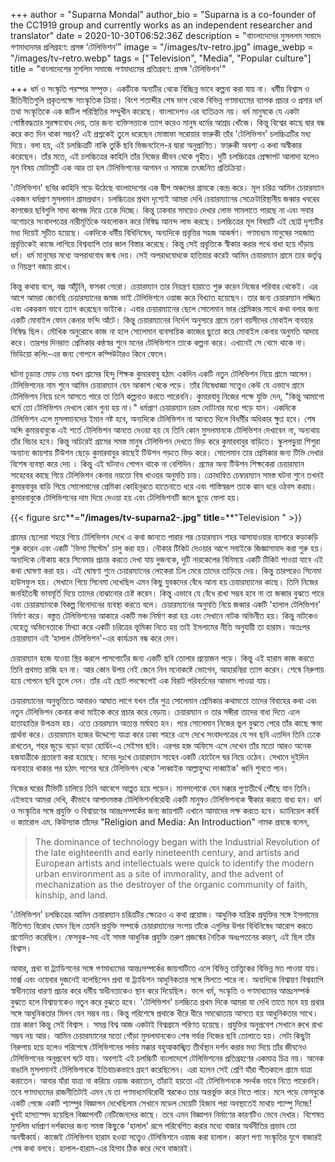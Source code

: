 +++
author = "Suparna Mondal"
author_bio = "Suparna is a co-founder of the CC1919 group and currently works as an independent researcher and translator"
date = 2020-10-30T06:52:36Z
description = "বাাংলাদেদের মুসললম সমাদে গণমাধ্যদমর প্রলিগ্রহণ: প্রসঙ্গ ‘টেলিভিশন’"
image = "/images/tv-retro.jpg"
image_webp = "/images/tv-retro.webp"
tags = ["Television", "Media", "Popular culture"]
title = "বাংলাদেশের মুসলিম সমাজে গণমাধ্যমের প্রতিগ্ৰহণ: প্রসঙ্গ 'টেলিভিশন'"

+++
ধর্ম ও সংস্কৃতি পরস্পর সম্পৃক্ত। একটিকে অন্যটির থেকে বিচ্ছিন্ন ভাবে কল্পনা করা যায় না। ধর্মীয় বিশ্বাস ও রীতিনীতিগুলি প্রকৃতপক্ষে সাংস্কৃতিক ক্রিয়া। বিংশ শতাব্দীর শেষ ভাগ থেকে বিভিন্ন গণমাধ্যমের ব্যাপক প্রচার ও প্রসার ধর্ম তথা সংস্কৃতিকে এক জটিল পরিস্থিতির সম্মুখীন করেছে। বাংলাদেশও এর ব্যতিক্রম নয়। ধর্ম মানুষকে যে একটা গােষ্ঠিবদ্ধতার সুরক্ষাবােধ দেয়, তার জন্য ব্যক্তিসত্তাকে ত্যাগ করেও মানুষ ধর্মের আশ্রয় খোঁজে। কিন্তু বিশ্বের কাছে দ্বার বন্ধ করে কত দিন থাকা সম্ভব? এই প্রশ্নকেই তুলে ধরেছেন মােস্তাফা সরােয়ার ফারুকী তাঁর 'টেলিভিশন' চলচ্চিত্রটির মধ্য দিয়ে। বলা হয়, এই চলচ্চিত্রটি নাকি তুর্কি ছবি ভিজনটেলে-র দ্বারা অনুপ্রাণিত। ফারুকী অবশ্য এ কথা অস্বীকার করেছেন। তাঁর মতে, এই চলচ্চিত্রের কাহিনি তাঁর নিজের জীবন থেকে গৃহীত। দুটি চলচ্চিত্রের প্রেক্ষাপট আলাদা হলেও মূল বিষয় মােটামুটি এক আর তা হল টেলিভিশনের আগমন ও সমাজে তৎজনিত প্রতিক্রিয়া।

'টেলিভিশন' ছবির কাহিনি গড়ে উঠেছে বাংলাদেশের এক দ্বীপ অঞ্চলের গ্রামকে কেন্দ্র করে। মূল চরিত্র আমিন চেয়ারম্যান একজন ধর্মপ্রাণ মুসলমান গ্রামপ্রধান। চলচ্চিত্রের প্রথম দৃশ্যেই আমরা দেখি চেয়ারম্যানের সেক্রেটারিস্থানীয় জব্বার খবরের কাগজের ছবিগুলি সাদা কাগজ দিয়ে ঢেকে দিচ্ছে। কিন্তু ঢাকবার সময়েও দেখার লােভ সামলাতে পারছে না এবং সবার অগােচরে সংবাদপত্রের নারীমূর্তিকে অবলােকন করে নিষিদ্ধ আনন্দ লাভ করছে। চলচ্চিত্রের মূল বিষয়টি এই ছােট্ট দৃশ্যটির মধ্য দিয়েই সূচীত হয়েছে। একদিকে ধর্মীয় বিধিনিষেধ, অন্যদিকে প্রবৃত্তির সহজ আকর্ষণ। গণমাধ্যম মানুষের সহজাত প্রবৃত্তিকেই কাজে লাগিয়ে বিশ্বব্যাপি তার জাল বিস্তার করেছে। কিন্তু সেই প্রবৃত্তিকে স্বীকার করার পথে বাধা হয়ে দাঁড়ায় ধর্ম। ধর্ম মানুষের মধ্যে অপরাধবােধ জন্ম দেয়। সেই অপরাধবােধকে হাতিয়ার করেই আমিন চেয়ারম্যান গ্রামে তার কর্তৃত্ব ও নিয়ন্ত্রণ বজায় রাখে।

কিন্তু কথায় বলে, বজ্র আঁটুনি, ফসকা গেরো। চেয়ারম্যান তার নিয়ন্ত্রণ হারাতে শুরু করেন নিজের পরিবার থেকেই। এর আগে আমরা জেনেছি চেয়ারম্যানের জমজ ভাই টেলিভিশনে ওয়াজ করে বিখ্যাত হয়েছেন। তার জন্য চেয়ারম্যান লজ্জিত এবং একরকম ভাবে ত্যাগ করেছেন ভাইকে। এবার চেয়ারম্যানের ছেলে সােলেমান ভার প্রেমিকার সাথে কথা বলার জন্য একটি মােবাইল ফোন কেনার ফন্দি আঁটে। কিন্তু চেয়ারম্যানের নির্দেশ অনুসারে গ্রামে তরণ বয়সীদের মােবাইল ব্যবহার নিষিদ্ধ ছিল। মৌখিক অনুরােধে কাজ না হলে সােলেমান ব্যবসায়িক কাজের ছুতো করে মােবাইল কেনার অনুমতি আদায় করে। তারপর দিনরাত প্রেমিকার কন্ঠস্বর শুনে মনের টেলিভিশনে তাকে কল্পনা করে। এখানেই সে থেমে থাকে না। ভিডিয়াে কলিং-এর জন্য গোপনে কম্পিউটারও কিনে ফেলে।

ঘটনা চূড়ান্ত মোড় নেয় যখন গ্রামের হিন্দু শিক্ষক কুমারবাবু হঠাৎ একদিন একটি নতুন টেলিভিশন নিয়ে গ্ৰামে আসেন। টেলিভিশনের নাম শুনে আমিন চেয়ারম্যান যেন আকাশ থেকে পড়ে। তাঁর নিষেধাজ্ঞা সত্ত্বেও কেউ যে এভাবে গ্ৰামে টেলিভিশন নিয়ে চলে আসতে পারে তা তিনি কল্পনাও করতে পারেননি। কুমারবাবু নিজের পক্ষে যুক্তি দেন, "কিন্তু আমাগো ধর্মে তো টেলিভিশন দেখলে কোন গুনা হয় না।" ধর্মপ্রাণ চেয়ারম্যান চরম দোটানার মধ্যে পড়ে যান। একদিকে টেলিভিশন এলে মুসলমানদের ইমান নষ্ট হবে, অন্যদিকে টেলিভিশন না আনতে দিলে বিধর্মীর অধিকার ক্ষুণ্ণ হবে। শেষ অব্দি কুমারবাবুকে এই শর্তে টেলিভিশন আনতে দেওয়া হয় যে তিনি কোন মুসলমানকে টেলিভিশন দেখাবেন না, অন্যথায় তাঁর বিচার হবে। কিন্তু অচিরেই গ্রামের সমস্ত মানুষ টেলিভিশন দেখতে ভিড় করে কুমারবাবুর বাড়িতে। স্কুলপড়ুয়া শিশুরা অন্যান্য জায়গায় টিউশন ছেড়ে কুমারবাবুর কাছেই টিউশন পড়তে ভিড় করে। সােলেমান তার প্রেমিকার জন্য টিভি দেখার বিশেষ ব্যবস্থা করে দেয় । কিন্তু এই ঘটনাও গােপন থাকে না বেশিদিন। গ্রমের অন্য টিউশন শিক্ষকেরা চেয়ারম্যান সাহেবের কাছে গিয়ে টেলিভিশন কেনার নয়তো বিষ খাওয়র অনুমতি চায়। ক্রোধান্বিত চেম্বারম্যান সমস্ত ঘটনা শুনে তখনই কুমারবাবুর বাড়ি গিয়ে সােলেমানের প্রেমিকা কোহিনুরতে হাতেনাতে ধরে এবং শাস্তিস্বরূপ তাকে কান ধরে ওঠবস করায়। কুমারবাবুকে টেলিভিশনের দাম দিয়ে দেওয়া হয় এবং টেলিভিশনটি জলে ছুড়ে ফেলা হয়।

{{< figure src**=**"/images/tv-suparna2-.jpg" title**=**"Television " >}}

গ্রামের ছেলেরা শহরে গিয়ে টেলিভিশন দেখে এ কথা জানতে পারার পর চেয়ারম্যান শহর আসাযাওয়ার ব্যাপারে কড়াকড়ি শুরু করেন এবং একটি 'ভিসা সিস্টেম' চালু করা হয়। নৌকার টিকিট দেওয়ার আগে সবাইকে জিজ্ঞাসাবাদ করা শুরু হয়। অন্যদিকে নৌকায় করে সিনেমার প্রচার করতে দেখা যায় দুজনকে, দুটি নারকেলের বিনিময়ে একটি টিকিট পাওয়া যাবে এই কথা ঘােষণা করা হয়। এই ঘােষণা শুনে চেয়ারম্যানের লােকেরা ঢিল মেরে তাদের তাড়িয়ে দেয়। কিন্তু তারপরেও সিনেমা হাউসফুল হয়। সেখানে গিয়ে সিনেমা দেখেছিল এমন কিছু যুবকদের বেঁধে আনা হয় চেয়ারম্যানের কাছে। তিনি নিজের জনহিতৈষী ভাবমূর্তি দিয়ে তাদের বােঝানোর চেষ্ট করেন। কিন্তু এভাবে যে বেঁধে রাখা সম্ভব হবে না তা জব্বার বুঝতে পারে এবং চেয়ারম্যানকে বিকল্প বিনোদনের ব্যবস্থা করতে বলে। চেয়ারম্যানের অনুমতি নিয়ে জব্বার একটি 'হালাল টেলিভিশন' নির্মাণ করে। বস্তুত টেলিভিশনের আকারে একটি মঞ্চ নির্মাণ করা হয় এবং সেখানে নাটক অভিনীত হয়। কিন্তু নাটকেও যেহেতু অভিনেতাকে মিথ্যা করে একটি চরিত্রের ভূমিকা নিতে হয় তাই ইসলামের নীতি অনুযায়ী তা হারাম। অতঃপর চেয়ারম্যান এই ‘হালাল টেলিভিশন'-এর কার্যক্রম বন্ধ করে দেন।

চেয়ারম্যান হজে যাওয়া স্থির করলে পাসগাের্টের জন্য একটি ছবি তোলার প্রয়োজন পড়ে। কিন্তু এই হারাম কাজ করতে তিনি প্রথমত রাজি হন না। আর কোন উপয় নেই জেনে নিন মনােকষ্টে ভোগেন, আহারনিদ্রা ত্যাগ করেন। শেষে নিরুপায় হয়ে গােপনে ছবি তুলে নেন। তাঁর এই ছোট পদক্ষেপেই এক বিরাট পরিবর্তনের আভাস পাওয়া যায়।

চেয়ারম্যানের অনুভূতিতে আবারও আঘাত লাগে যখন তাঁর পুত্র সােলেমান প্রেমিকার কথামতাে তাদের বিবাহের কথা এবং নতুন টেলিভিশন কেনার কথা মাইকে করে প্রচার করে বেড়ায়। চেয়ারম্যান ও তার সঙ্গীরা তাদের বাধা দিতে এলে হাতাহাতির উপক্রম হয়। এতে চেয়রম্যান অত্যন্ত মর্মাহত হন। পরে সোলেমান নিজের ভুল বুঝতে পেরে তাঁর কাছে ক্ষমা প্রার্থনা করে। চেয়ারম্যান হজের উদ্দেশ্যে যাত্রা করে ঢাকা শহরে এসে দেখে সংবাদপত্রের যে সব ছবি এতদিন তিনি ঢেকে রাখতেন, শহর জুড়ে বড়াে বড়াে হাের্ডিং-এ সেইসব ছবি। এরপর হজ অফিসে এসে দেখেন তাঁর মতো আরও অনেক হজযাত্রীকে প্রতারণা করা হয়েছে। মনের দুঃখে চেয়ারম্যান সাহেব একটি হোটেলে ঘর নিয়ে ওঠেন। সেখানে দুইদিন অনাহারে থাকার পর হঠাৎ পাশের ঘরে টেলিভিশন থেকে 'লাব্বাইক আল্লাহুম্মা লাব্বাইক' ধ্বনি শুনতে পান।

নিজের ঘরের টিভিটি চালিয়ে তিনি আবেগে আপ্লুত হয়ে পড়েন। মানসলোকে যেন মক্কার পুণ্যতীর্থে পৌঁছে যান তিনি। এইভাবে আমরা দেখি, কীভাবে আপাদমস্তক টেলিভিশনবিরোধী একটি মানুষও টেলিভিশনকে স্বীকার করতে বাধ্য হন। ধর্ম ও সংস্কৃতির সঙ্গে প্রযুক্তি ও বিশ্বায়ণের আন্তঃসম্পর্কের জন্য জায়গাটি এখানে আমাদের লক্ষ করতে হবে। ড্যানিয়েল কার্বি ও ক্যারোল এম. কিউস্যাক তাঁদের "Religion and Media: An Introduction" নামক প্রবন্ধে বলেন,

> The dominance of technology began with the Industrial Revolution of the late eighteenth and early nineteenth century, and artists and European artists and intellectuals were quick to identify the modern urban environment as a site of immorality, and the advent of mechanization as the destroyer of the organic community of faith, kinship, and land.

'টেলিভিশন' চলচ্চিত্রের আমিন চেয়ারম্যান চরিত্রটির ক্ষেত্রেও এ কথা প্রয়ােজ। আধুনিক যান্ত্রিক প্রযুক্তির সঙ্গে ইসলামের নীতিগত বিরোধ যেমন ছিল তেমনি প্রযুক্তি সম্পর্কে চেয়ারম্যানের সংশয় তাঁকে এগুলির উপর বিধিনিষেধ আরােপ করতে প্রণােদিত করেছিল। ফেসবুক-সহ এই সমস্ত আধুনিক প্রযুক্তি তরুণ প্রজন্মের নৈতিক অধঃপতনের কারণ, এই ছিল তাঁর বিশ্বাস।

আবার, প্ৰথা বা ট্র্যাডিশনের সঙ্গে গণমাধ্যমের আন্তঃসম্পর্কের জায়গাটিতে এলে বিভিন্ন তাত্ত্বিকের বিভিন্ন মত পাওয়া যায়। মার্ক্স এবং ওয়েবার দুজনেই বলেছিলেন প্রথা বা ট্র্যাডিশন আধুনিকতার সঙ্গে মিলতে পারে না। অন্যদিকে বিশ্বায়ণ বিশ্বব্যাপি স্বাধীনতার ধারণা প্রচার করে ধর্মীয় স্বাধীনতাকেও স্থান করে দিয়েছিল। ফলে ধর্ম, সংস্কৃতি ও গণমাধ্যমের আন্তঃসম্পর্ক বুঝতে হলে বিশ্বায়ণকেও নতুন করে বুঝতে হবে। 'টেলিভিশন' চলচ্চিত্রে প্রথম দিকে আমরা যা দেখি তাতে মনে হয় প্রথার সঙ্গে আধুনিকতার মিলন যেন সম্ভব নয়। কিন্তু পরিশেষে প্রথাকে ধীরে ধীরে সমঝােতায় আসতে হয় আধুনিকতার সাথে। তার কারণ কিন্তু সেই বিশ্বাস । সমগ্র বিশ্ব আজ একটাই বিশ্বগ্রামে পরিণত হয়েছে। প্রযুক্তির অনুপ্রবেশ সেখানে রুখে রাখা সম্ভব নয় আর। আমিন চেয়ারম্যানের মতো গোঁড়া মুসলমানকেও শেষ পর্যন্ত নিজের ছবি তোলাতে হয়। সেটা কিছুটা নিরুপায় হয়ে হলেও পরিশেষে টেলিভিশনের পর্দায় মক্কার বহুআকাঙ্খিত তীর্থস্থান দর্শন করার মধ্য দিয়ে তাঁর জীবনেও টেলিভিশনের অনুপ্রবেশ ঘটে যায়। অবশ্যই এই চলচ্চিটি বাংলাদেশে টেলিভিশনের প্রতিগ্ৰহণের একমাত্র চিত্র নয়। অনেক বাঙালি মুসলমানই টেলিভিশনকে ইতিবাচকভাবে গ্রহণ করেছিলেন। এরা হলেন সেই শ্রেণি যাঁরা শীতকালে গ্রামে যাত্রা করাতেন। আবার যাঁরা যাত্রা না করিয়ে ওয়াজ করাতেন, তাঁরাই হয়তো এই টেলিভিশনকে সদর্থক ভাবে নিতে পারেননি। তবে গণমাধ্যমের রাজনীতিটাই এমন যে তা গণমাধ্যমবিরোধী স্বরকেও তার অন্তর্ভুক্ত করে নিতে পারে। মনে পড়ে ফেসবুকে একটি পেজে একটি শ্যাম্পুর বিজ্ঞাপন দেখেছিলাম সেখানে মডেল মেয়েটি হিজাব পরা অবস্থাতেই মাথায় শ্যাম্পু দিচ্ছে! খুবই হাস্যাস্পদ হয়েছিল বিজ্ঞাপনটি নেটিজেনদের কাছে। তবে এমন বিজ্ঞাপন নির্মাণের কারণটিও ভেবে দেখার। বিশেষত মুসলিম ধর্মপ্রাণ দর্শকদের জন্য সমস্ত কিছুকে 'হালাল' রূপে পরিবেশিত করার মধ্যে বাজার অর্থনীতির প্রভাব তো অনস্বীকার্য। কাজেই টেলিভিশন হারাম হওয়া সত্ত্বেও টেলিভিশনে ওয়াজ করা হালাল। কারণ পণ্য সংস্কৃতির যুগে বাজারই শেষ কথা বলবে। হালাল-হারাম-এর হিসাব ঠিক করে দেবে বাজারই।